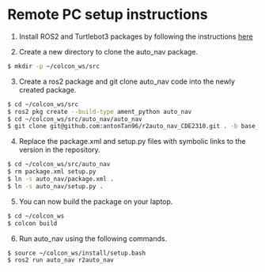 # Remote PC setup instructions

1. Install ROS2 and Turtlebot3 packages by following the instructions [here](https://emanual.robotis.com/docs/en/platform/turtlebot3/quick-start/#pc-setup) 

2. Create a new directory to clone the auto_nav package.
``` bash 
$ mkdir -p ~/colcon_ws/src 
```

3. Create a ros2 package and git clone auto_nav code into the newly created package.
```bash
$ cd ~/colcon_ws/src
$ ros2 pkg create --build-type ament_python auto_nav
$ cd ~/colcon_ws/src/auto_nav/auto_nav
$ git clone git@github.com:antonTan96/r2auto_nav_CDE2310.git . -b base_anton

```

4. Replace the package.xml and setup.py files with symbolic links to the version in the repository.
```bash
$ cd ~/colcon_ws/src/auto_nav
$ rm package.xml setup.py
$ ln -s auto_nav/package.xml .
$ ln -s auto_nav/setup.py .
```

5. You can now build the package on your laptop. 
```bash
$ cd ~/colcon_ws
$ colcon build
```

6. Run auto_nav using the following commands.
```bash
$ source ~/colcon_ws/install/setup.bash
$ ros2 run auto_nav r2auto_nav
```
